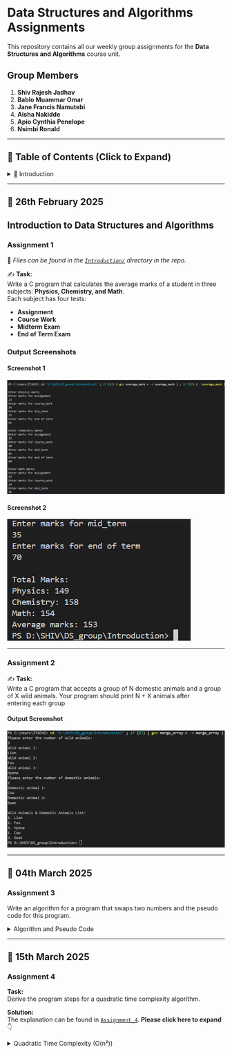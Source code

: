 # Data Structures and Algorithms Assignments  

This repository contains all our weekly group assignments for the **Data Structures and Algorithms** course unit.  

## **Group Members**  
1. **Shiv Rajesh Jadhav**  
2. **Bablo Muammar Omar**  
3. **Jane Francis Namutebi**  
4. **Aisha Nakidde**  
5. **Apio Cynthia Penelope**
6. **Nsimbi Ronald**  

---

## **📂 Table of Contents (Click to Expand)**  

<details>
  <summary>📌 Introduction</summary>

  - [Introduction to Data Structures and Algorithms](#introduction-to-data-structures-and-algorithms)  
  - [Assignment 1](#assignment-1)  
  - [Assignment 2](#assignment-2)
  - [Assignment 3](#assignment-3)  
  - [Output Screenshots](#output-screenshots)
  - [Assignment 4](Introduction/quadratic_algorithm.txt) 

</details>

---

## **📅 26th February 2025**  

## **Introduction to Data Structures and Algorithms**  

### **Assignment 1**  
📁 *Files can be found in the [`Introduction/`](Introduction/) directory in the repo.*  

✍ **Task:**  
Write a C program that calculates the average marks of a student in three subjects: **Physics, Chemistry, and Math**.  
Each subject has four tests:  
- **Assignment**  
- **Course Work**  
- **Midterm Exam**  
- **End of Term Exam**  

### **Output Screenshots**  
#### **Screenshot 1**  
![Screen 1](screenshots/Average_marks1.png)  

#### **Screenshot 2**  
![Screen 2](screenshots/Average_marks2.png)  

---

### **Assignment 2**  
✍ **Task:**  
Write a C program that accepts a group of N domestic animals and a group of X wild animals.
Your program should print N + X animals after entering each group  

#### **Output Screenshot**  
![Output Assignment 2](screenshots/Merge_array.png)  

---
## **📅 04th March 2025** 
### **Assignment 3**
Write an algorithm for a program that swaps two numbers and the pseudo code for this program.

<details>
  <summary>Algorithm and Pseudo Code</summary>
  
  ### 🖥 **Algorithm**  

  1. **START**  
  2. Declare two integer variables `a` and `b`.  
  3. Ask the user to input values for `a` and `b`.  
     - Display `a` and `b` before swapping.  
  4. Declare function `swap(int *x, int *y)` to swap values using pointers:  
     - Store `*x` (value of `a`) in a temporary variable `LOC1`.  
     - Assign `*x = *y` (swap value of `b` into `a`).  
     - Assign `*y = LOC1` (assign stored value of `a` into `b`).  
  5. Call the `LOC1` function, passing the addresses of `a` and `b`.  
  6. Print values after swapping.  
  7. **END**  

  ---

  ### 🖥 **Pseudo Code**  

  ```plaintext
  BEGIN
    DECLARE a, b as integers
    PRINT "Enter the value of a"
    INPUT a
    PRINT "Enter the value of b"
    INPUT b
    PRINT "Before swapping, a = ", a, " b = ", b

    CALL swap(address of a, address of b)

    PRINT "After swapping: a = ", a, " b = ", b
  END

  FUNCTION swap (POINTER x, POINTER y)
      LOC1 <- Value at x
      Value at x <- Value at y
      Value at y <- LOC1
  END FUNCTION
```
</details>

---
## **📅 15th March 2025**
### **Assignment 4**
**Task:**  
Derive the program steps for a quadratic time complexity algorithm.

**Solution:**  
The explanation can be found in [`Assignment_4`](Algorithms/quadratic_algorithm.txt).
**Please click here to expand**
👇
<details>
  <summary>Quadratic Time Complexity (O(n²))</summary>
  
  **Quadratic time complexity O(n²)** occurs when an algorithm's execution time grows proportionally to the square of the input size (n). This often happens in algorithms that involve nested loops, where each element is compared or processed multiple times.

  ### Example: Bubble Sort Algorithm

  To illustrate O(n²) complexity, consider Bubble Sort, which sorts an array by repeatedly swapping adjacent elements if they are in the wrong order.

  #### Steps of the Bubble Sort Algorithm:
  
  1. Start with an unsorted array of size n.
  2. Loop through the array (i = 0 to n-1) to ensure all elements are sorted.
  3. For each pass, compare adjacent elements (j = 0 to n-i-1):
     - If `arr[j] > arr[j+1]`, swap them.
  4. Repeat until no swaps are needed, meaning the array is sorted.

  #### Pseudocode for Bubble Sort:

  ```text
  Function BubbleSort(arr[], n):
      For i from 0 to n-1:
          For j from 0 to n-i-1:
              If arr[j] > arr[j+1]: 
                  Swap arr[j] and arr[j+1]
      End Function
  ```
</details>
